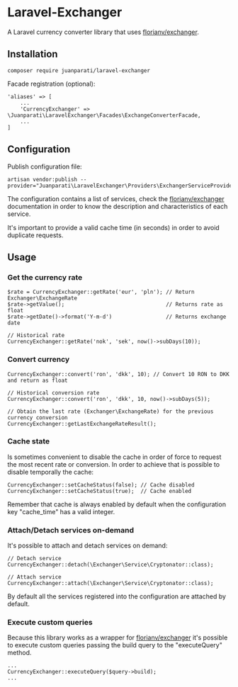 # Laravel-Exchanger

A Laravel currency converter library that uses [florianv/exchanger](https://github.com/florianv/exchanger).


## Installation

    composer require juanparati/laravel-exchanger

Facade registration (optional):

    'aliases' => [
        ...
        'CurrencyExchanger' => \Juanparati\LaravelExchanger\Facades\ExchangeConverterFacade,
        ...
    ]


## Configuration

Publish configuration file:

    artisan vendor:publish --provider="Juanparati\LaravelExchanger\Providers\ExchangerServiceProvider"

The configuration contains a list of services, check the [florianv/exchanger](https://github.com/florianv/exchanger) documentation in order to know the description and characteristics of each service.

It's important to provide a valid cache time (in seconds) in order to avoid duplicate requests.


## Usage


### Get the currency rate

    $rate = CurrencyExchanger::getRate('eur', 'pln'); // Return Exchanger\ExchangeRate
    $rate->getValue();                                // Returns rate as float
    $rate->getDate()->format('Y-m-d')                 // Returns exchange date

    // Historical rate
    CurrencyExchanger::getRate('nok', 'sek', now()->subDays(10));


### Convert currency

    CurrencyExchanger::convert('ron', 'dkk', 10); // Convert 10 RON to DKK and return as float

    // Historical conversion rate 
    CurrencyExchanger::convert('ron', 'dkk', 10, now()->subDays(5));

    // Obtain the last rate (Exchanger\ExchangeRate) for the previous currency conversion
    CurrencyExchanger::getLastExchangeRateResult();


### Cache state

Is sometimes convenient to disable the cache in order of force to request the most recent rate or conversion. In order to achieve that is possible to disable temporally the cache:

    CurrencyExchanger::setCacheStatus(false); // Cache disabled
    CurrencyExchanger::setCacheStatus(true);  // Cache enabled

Remember that cache is always enabled by default when the configuration key "cache_time" has a valid integer.


### Attach/Detach services on-demand

It's possible to attach and detach services on demand:

    // Detach service
    CurrencyExchanger::detach(\Exchanger\Service\Cryptonator::class);

    // Attach service
    CurrencyExchanger::attach(\Exchanger\Service\Cryptonator::class);

By default all the services registered into the configuration are attached by default.


### Execute custom queries

Because this library works as a wrapper for [florianv/exchanger](https://github.com/florianv/exchanger) it's possible to execute custom queries passing the build query to the "executeQuery" method.

    ...
    CurrencyExchanger::executeQuery($query->build);
    ...
